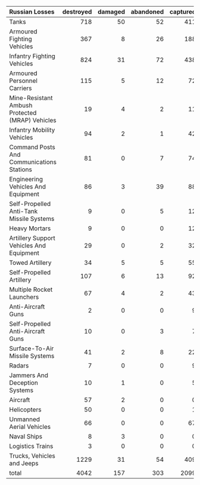 | Russian Losses                                   |   destroyed |   damaged |   abandoned |   captured |   total |
|:-------------------------------------------------|------------:|----------:|------------:|-----------:|--------:|
| Tanks                                            |         718 |        50 |          52 |        411 |    1231 |
| Armoured Fighting Vehicles                       |         367 |         8 |          26 |        188 |     589 |
| Infantry Fighting Vehicles                       |         824 |        31 |          72 |        438 |    1365 |
| Armoured Personnel Carriers                      |         115 |         5 |          12 |         72 |     204 |
| Mine-Resistant Ambush Protected  (MRAP) Vehicles |          19 |         4 |           2 |         11 |      36 |
| Infantry Mobility Vehicles                       |          94 |         2 |           1 |         42 |     139 |
| Command Posts And Communications Stations        |          81 |         0 |           7 |         74 |     162 |
| Engineering Vehicles And Equipment               |          86 |         3 |          39 |         88 |     216 |
| Self-Propelled Anti-Tank Missile Systems         |           9 |         0 |           5 |         12 |      26 |
| Heavy Mortars                                    |           9 |         0 |           0 |         12 |      21 |
| Artillery Support Vehicles And Equipment         |          29 |         0 |           2 |         32 |      63 |
| Towed Artillery                                  |          34 |         5 |           5 |         55 |      99 |
| Self-Propelled Artillery                         |         107 |         6 |          13 |         92 |     218 |
| Multiple Rocket Launchers                        |          67 |         4 |           2 |         43 |     116 |
| Anti-Aircraft Guns                               |           2 |         0 |           0 |          9 |      11 |
| Self-Propelled Anti-Aircraft Guns                |          10 |         0 |           3 |          7 |      20 |
| Surface-To-Air Missile Systems                   |          41 |         2 |           8 |         22 |      73 |
| Radars                                           |           7 |         0 |           0 |          9 |      16 |
| Jammers And Deception Systems                    |          10 |         1 |           0 |          5 |      16 |
| Aircraft                                         |          57 |         2 |           0 |          0 |      59 |
| Helicopters                                      |          50 |         0 |           0 |          1 |      51 |
| Unmanned Aerial Vehicles                         |          66 |         0 |           0 |         67 |     133 |
| Naval Ships                                      |           8 |         3 |           0 |          0 |      11 |
| Logistics Trains                                 |           3 |         0 |           0 |          0 |       3 |
| Trucks, Vehicles and Jeeps                       |        1229 |        31 |          54 |        409 |    1723 |
| total                                            |        4042 |       157 |         303 |       2099 |    6601 |